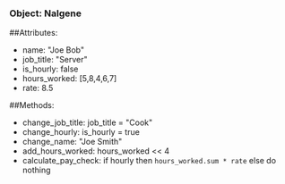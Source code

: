 ### Object: Nalgene

##Attributes:
- name: "Joe Bob"
- job_title: "Server"
- is_hourly: false
- hours_worked: [5,8,4,6,7]
- rate: 8.5

##Methods:
- change_job_title: job_title = "Cook"
- change_hourly: is_hourly = true
- change_name: "Joe Smith"
- add_hours_worked: hours_worked << 4
- calculate_pay_check: if hourly then `hours_worked.sum * rate` else do nothing
